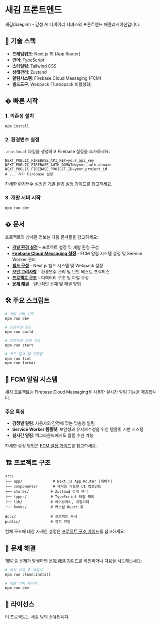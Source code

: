 # 새김 프론트엔드

새김(Saegim) - 감성 AI 다이어리 서비스의 프론트엔드 애플리케이션입니다.

## 🚀 기술 스택

- **프레임워크**: Next.js 15 (App Router)
- **언어**: TypeScript
- **스타일링**: Tailwind CSS
- **상태관리**: Zustand
- **알림시스템**: Firebase Cloud Messaging (FCM)
- **빌드도구**: Webpack (Turbopack 비활성화)

## � 빠른 시작

### 1. 의존성 설치

```bash
npm install
```

### 2. 환경변수 설정

`.env.local` 파일을 생성하고 Firebase 설정을 추가하세요:

```env
NEXT_PUBLIC_FIREBASE_API_KEY=your_api_key
NEXT_PUBLIC_FIREBASE_AUTH_DOMAIN=your_auth_domain
NEXT_PUBLIC_FIREBASE_PROJECT_ID=your_project_id
# ... 기타 Firebase 설정
```

자세한 환경변수 설정은 [개발 환경 설정 가이드](./docs/setup.md)를 참고하세요.

### 3. 개발 서버 시작

```bash
npm run dev
```

## � 문서

프로젝트의 상세한 정보는 다음 문서들을 참고하세요:

- **[개발 환경 설정](./docs/setup.md)** - 프로젝트 설정 및 개발 환경 구성
- **[Firebase Cloud Messaging 설정](./docs/fcm.md)** - FCM 알림 시스템 설정 및 Service Worker 관리
- **[빌드 구성](./docs/build.md)** - Next.js 빌드 시스템 및 Webpack 설정
- **[보안 고려사항](./docs/security.md)** - 환경변수 관리 및 보안 베스트 프랙티스
- **[프로젝트 구조](./docs/structure.md)** - 디렉터리 구조 및 파일 구성
- **[문제 해결](./docs/troubleshooting.md)** - 일반적인 문제 및 해결 방법

## 🛠️ 주요 스크립트

```bash
# 개발 서버 시작
npm run dev

# 프로덕션 빌드
npm run build

# 프로덕션 서버 시작
npm run start

# 코드 검사 및 포맷팅
npm run lint
npm run format
```

## 🔔 FCM 알림 시스템

새김 프로젝트는 Firebase Cloud Messaging을 사용한 실시간 알림 기능을 제공합니다.

### 주요 특징

- **감정별 알림**: 사용자의 감정에 맞는 맞춤형 알림
- **Service Worker 템플릿**: 보안성과 유지보수성을 위한 템플릿 기반 시스템
- **실시간 알림**: 백그라운드에서도 알림 수신 가능

자세한 설정 방법은 [FCM 설정 가이드](./docs/fcm.md)를 참고하세요.

## 🏗️ 프로젝트 구조

```text
src/
├── app/              # Next.js App Router (페이지)
├── components/       # 재사용 가능한 UI 컴포넌트
├── stores/          # Zustand 상태 관리
├── types/           # TypeScript 타입 정의
├── lib/             # 라이브러리, 유틸리티
└── hooks/           # 커스텀 React 훅

docs/                # 프로젝트 문서
public/              # 정적 파일
```

전체 구조에 대한 자세한 설명은 [프로젝트 구조 가이드](./docs/structure.md)를 참고하세요.

## 🚨 문제 해결

개발 중 문제가 발생하면 [문제 해결 가이드](./docs/troubleshooting.md)를 확인하거나 다음을 시도해보세요:

```bash
# 캐시 삭제 후 재설치
npm run clean:install

# 개발 서버 재시작
npm run dev
```

## 📄 라이선스

이 프로젝트는 새김 팀의 소유입니다.

